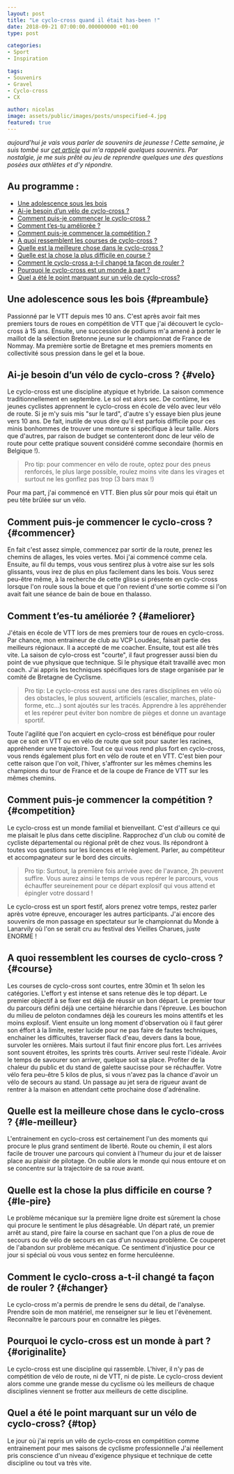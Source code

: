 ```yaml
---
layout: post
title: "Le cyclo-cross quand il était has-been !"
date: 2018-09-21 07:00:00.000000000 +01:00
type: post

categories:
- Sport
- Inspiration

tags:
- Souvenirs
- Gravel
- Cyclo-cross
- CX

author: nicolas
image: assets/public/images/posts/unspecified-4.jpg
featured: true
---
```

<em>aujourd'hui je vais vous parler de souvenirs de jeunesse ! Cette semaine, je suis tombé sur <a href="https://www.rapha.cc/fr/fr/stories/get-across-it" rel="nofollow" target="_blank">cet article</a> qui m'a rappelé quelques souvenirs. Par nostalgie, je me suis prêté au jeu de reprendre quelques une des questions posées aux athlètes et d'y répondre.</em>

## Au programme :
- [Une adolescence sous les bois](#preambule)
- [Ai-je besoin d’un vélo de cyclo-cross ?](#velo)
- [Comment puis-je commencer le cyclo-cross ?](#commencer)
- [Comment t’es-tu améliorée ?](#ameliorer)
- [Comment puis-je commencer la compétition ?](#competition)
- [A quoi ressemblent les courses de cyclo-cross ?](#course)
- [Quelle est la meilleure chose dans le cyclo-cross ?](#le-meilleur)
- [Quelle est la chose la plus difficile en course ?](#le-pire)
- [Comment le cyclo-cross a-t-il changé ta façon de rouler ?](#changer)
- [Pourquoi le cyclo-cross est un monde à part ?](#originalite)
- [Quel a été le point marquant sur un vélo de cyclo-cross?](#top)

## Une adolescence sous les bois {#preambule}

Passionné par le VTT depuis mes 10 ans. C'est après avoir fait mes premiers tours de roues en compétition de VTT que j'ai découvert le cyclo-cross à 15 ans. Ensuite, une succession de podiums m'a amené à porter le maillot de la sélection Bretonne jeune sur le championnat de France de Nommay. Ma première sortie de Bretagne et mes premiers moments en collectivité sous pression dans le gel et la boue.

## Ai-je besoin d’un vélo de cyclo-cross ? {#velo}

Le cyclo-cross est une discipline atypique et hybride. La saison commence traditionnellement en septembre. Le sol est alors sec. De contûme, les jeunes cyclistes apprennent le cyclo-cross en école de vélo avec leur vélo de route. Si je m'y suis mis "sur le tard", d'autre s'y essaye bien plus jeune vers 10 ans. De fait, inutile de vous dire qu'il est parfois difficile pour ces minis bonhommes de trouver une monture si spécifique à leur taille. Alors que d'autres, par raison de budget se contenteront donc de leur vélo de route pour cette pratique souvent considéré comme secondaire (hormis en Belgique !).
<blockquote>Pro tip: pour commencer en vélo de route, optez pour des pneus renforcés, le plus large possible, roulez moins vite dans les virages et surtout ne les gonflez pas trop (3 bars max !)</blockquote>
Pour ma part, j'ai commencé en VTT. Bien plus sûr pour mois qui était un peu tête brûlée sur un vélo.

## Comment puis-je commencer le cyclo-cross ? {#commencer}

En fait c'est assez simple, commencez par sortir de la route, prenez les chemins de allages, les voies vertes. Moi j'ai commencé comme cela. Ensuite, au fil du temps, vous vous sentirez plus à votre aise sur les sols glissants, vous irez de plus en plus facilement dans les bois. Vous serez peu-être même, à la recherche de cette glisse si présente en cyclo-cross lorsque l'on roule sous la boue et que l'on revient d'une sortie comme si l'on avait fait une séance de bain de boue en thalasso.

## Comment t’es-tu améliorée ? {#ameliorer}

J'étais en école de VTT lors de mes premiers tour de roues en cyclo-cross. Par chance, mon entraineur de club au VCP Loudéac, faisait partie des meilleurs régionaux. Il a accepté de me coacher. Ensuite, tout est allé très vite. La saison de cylo-cross est "courte", il faut progresser aussi bien du point de vue physique que technique. Si le physique était travaillé avec mon coach. J'ai appris les techniques spécifiques lors de stage organisée par le comité de Bretagne de Cyclisme.
<blockquote>Pro tip: Le cyclo-cross est aussi une des rares disciplines en vélo où des obstacles, le plus souvent, artificiels (escalier, marches, plate-forme, etc...) sont ajoutés sur les tracés. Apprendre à les appréhender et les repérer peut éviter bon nombre de pièges et donne un avantage sportif.</blockquote>
Toute l'agilité que l'on acquiert en cyclo-cross est bénéfique pour rouler que ce soit en VTT ou en vélo de route que soit pour sauter les racines, appréhender une trajectoire. Tout ce qui vous rend plus fort en cyclo-cross, vous rends également plus fort en vélo de route et en VTT. C'est bien pour cette raison que l'on voit, l'hiver, s'affronter sur les mêmes chemins les champions du tour de France et de la coupe de France de VTT sur les mêmes chemins.

## Comment puis-je commencer la compétition ? {#competition}

Le cyclo-cross est un monde familial et bienveillant. C'est d'ailleurs ce qui me plaisait le plus dans cette discipline. Rapprochez d'un club ou comité de cycliste départemental ou régional prêt de chez vous. Ils répondront à toutes vos questions sur les licences et le règlement. Parler, au compétiteur et accompagnateur sur le bord des circuits.
<blockquote>Pro tip: Surtout, la première fois arrivée avec de l'avance, 2h peuvent suffire. Vous aurez ainsi le temps de vous repérer le parcours, vous échauffer seureinement pour ce départ explosif qui vous attend et épingler votre dossard !</blockquote>
Le cyclo-cross est un sport festif, alors prenez votre temps, restez parler après votre épreuve, encourager les autres participants. J'ai encore des souvenirs de mon passage en spectateur sur le championnat du Monde à Lanarvily où l'on se serait cru au festival des Vieilles Charues, juste ENORME !

## A quoi ressemblent les courses de cyclo-cross ? {#course}

Les courses de cyclo-cross sont courtes, entre 30min et 1h selon les catégories. L'effort y est intense et sans retenue dès le top départ. Le premier objectif à se fixer est déjà de réussir un bon départ. Le premier tour du parcours défini déjà une certaine hiérarchie dans l'épreuve. Les bouchon du milieu de peloton condamnes déjà les coureurs les moins attentifs et les moins explosif. Vient ensuite un long moment d'observation où il faut gérer son éffort à la limite, rester lucide pour ne pas faire de fautes techniques, enchainer les difficultés, traverser flack d'eau, devers dans la boue, survoler les ornières. Mais surtout il faut finir encore plus fort. Les arrivées sont souvent étroites, les sprints très courts. Arriver seul reste l'idéale. Avoir le temps de savourer son arriver, quelque soit sa place. Profiter de la chaleur du public et du stand de galette saucisse pour se réchauffer. Votre vélo fera peu-être 5 kilos de plus, si vous n'avez pas la chance d'avoir un vélo de secours au stand. Un passage au jet sera de rigueur avant de rentrer à la maison en attendant cette prochaine dose d'adrénaline.

## Quelle est la meilleure chose dans le cyclo-cross ? {#le-meilleur}

L'entrainement en cyclo-cross est certainement l'un des moments qui procure le plus grand sentiment de liberté. Route ou chemin, il est alors facile de trouver une parcours qui convient à l'humeur du jour et de laisser place au plaisir de pilotage. On oublie alors le monde qui nous entoure et on se concentre sur la trajectoire de sa roue avant.

## Quelle est la chose la plus difficile en course ? {#le-pire}

Le problème mécanique sur la première ligne droite est sûrement la chose qui procure le sentiment le plus désagréable. Un départ raté, un premier arrêt au stand, pire faire la course en sachant que l'on a plus de roue de secours ou de vélo de secours en cas d'un nouveau problème. Ce couperet de l'abandon sur problème mécanique. Ce sentiment d'injustice pour ce jour si spécial où vous vous sentez en forme herculéenne.

## Comment le cyclo-cross a-t-il changé ta façon de rouler ? {#changer}

Le cyclo-cross m'a permis de prendre le sens du détail, de l'analyse. Prendre soin de mon matériel, me renseigner sur le lieu et l'évènement. Reconnaître le parcours pour en connaitre les pièges.

## Pourquoi le cyclo-cross est un monde à part ? {#originalite}

Le cyclo-cross est une discipline qui rassemble. L'hiver, il n'y pas de compétition de vélo de route, ni de VTT, ni de piste. Le cyclo-cross devient alors comme une grande messe du cyclisme où les meilleurs de chaque disciplines viennent se frotter aux meilleurs de cette discipline.

## Quel a été le point marquant sur un vélo de cyclo-cross? {#top}

Le jour où j'ai repris un vélo de cyclo-cross en compétition comme entrainement pour mes saisons de cyclisme professionnelle J'ai réellement pris conscience d'un niveau d'exigence physique et technique de cette discipline ou tout va très vite.
